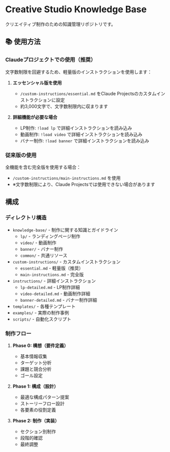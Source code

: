 # Creative Studio Knowledge Base

クリエイティブ制作のための知識管理リポジトリです。

## 📚 使用方法

### Claudeプロジェクトでの使用（推奨）

文字数制限を回避するため、軽量版のインストラクションを使用します：

1. **エッセンシャル版を使用**
   - `/custom-instructions/essential.md` をClaude Projectsのカスタムインストラクションに設定
   - 約3,000文字で、文字数制限内に収まります

2. **詳細機能が必要な場合**
   - LP制作: `!load lp` で詳細インストラクションを読み込み
   - 動画制作: `!load video` で詳細インストラクションを読み込み
   - バナー制作: `!load banner` で詳細インストラクションを読み込み

### 従来版の使用

全機能を含む完全版を使用する場合：
- `/custom-instructions/main-instructions.md` を使用
- ※文字数制限により、Claude Projectsでは使用できない場合があります

## 構成

### ディレクトリ構造

- `knowledge-base/` - 制作に関する知識とガイドライン
  - `lp/` - ランディングページ制作
  - `video/` - 動画制作
  - `banner/` - バナー制作
  - `common/` - 共通リソース
- `custom-instructions/` - カスタムインストラクション
  - `essential.md` - 軽量版（推奨）
  - `main-instructions.md` - 完全版
- `instructions/` - 詳細インストラクション
  - `lp-detailed.md` - LP制作詳細
  - `video-detailed.md` - 動画制作詳細
  - `banner-detailed.md` - バナー制作詳細
- `templates/` - 各種テンプレート
- `examples/` - 実際の制作事例
- `scripts/` - 自動化スクリプト

### 制作フロー

1. **Phase 0: 構想（要件定義）**
   - 基本情報収集
   - ターゲット分析
   - 課題と競合分析
   - ゴール設定

2. **Phase 1: 構成（設計）**
   - 最適な構成パターン提案
   - ストーリーフロー設計
   - 各要素の役割定義

3. **Phase 2: 制作（実装）**
   - セクション別制作
   - 段階的確認
   - 最終調整
